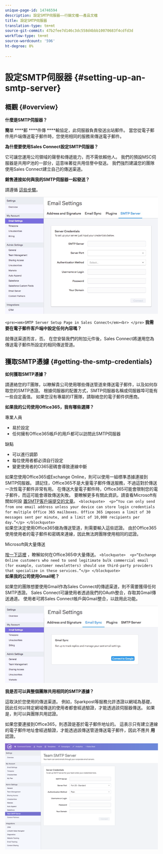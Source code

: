 ```yaml
---
unique-page-id: 14746594
description: 設定SMTP伺服器——行銷文檔——產品文檔
title: 設定SMTP伺服器
translation-type: tm+mt
source-git-commit: 47b2fee7d146c3dc558d4bbb10070683f4cdfd3d
workflow-type: tm+mt
source-wordcount: '596'
ht-degree: 0%

---
```



# 設定SMTP伺服器 {#setting-up-an-smtp-server}

## 概觀 {#overview}

**什麼是SMTP伺服器？**

**簡**&#x200B;單 ****&#x200B;郵 ****&#x200B;件傳 ****&#x200B;輸協定，此伺服器負責發送出站郵件。 當您從電子郵件用戶端傳送電子郵件時，您使用相同的服務來傳送電子郵件。

**為什麼要使用Sales Connect設定SMTP伺服器？**

它可讓您運用公司領域的聲譽和傳遞能力，而不需依賴他人。 我們的預設MSC伺服器是共用IP池的一部分，這意味著從共用信譽中發送。 我們強烈建議您的團隊使用Sales Connect建立自己的傳送渠道。

**銷售連接如何與我的SMTP伺服器一起發送？**

請遵循 [這些步驟](http://docs.marketo.com/x/ZgPh)。

![](assets/1.png)

`<pre><em>SMTP Server Setup Page in Sales Connect</em><br> </pre>` **我需要在電子郵件客戶端中設定任何內容嗎？**

就傳送渠道而言，否。 在您安裝我們的附加元件後，Sales Connect將運用您為傳送電子郵件所設定的相同傳送管道。

## 獲取SMTP憑據 {#getting-the-smtp-credentials}

**如何獲取SMTP憑據？**

請連絡您的IT團隊，以瞭解貴公司使用哪些傳送管道來傳送電子郵件，以及如何存取您的SMTP憑證。 根據伺服器的配置方式，SMTP伺服器名稱或伺服器埠可能有一些自定義值。 如果您沒有專屬的IT團隊，請聯絡您的電子郵件供應商。

**如果我的公司使用Office365，我有哪些選擇？**

專業人員

* 易於設定
* 任何擁有Office365帳戶的用戶都可以訪問此SMTP伺服器

缺點

* 可以進行調節
* 每位使用者都必須自行設定
* 變更使用者的O365密碼會導致連線中斷

如果您使用Office365或Exchange Online，則可以使用一組標準憑據連接到SMTP伺服器。 請記住，Office365不是大量電子郵件傳送服務，不過這對於傳送一次性電子郵件非常有用。 在傳送大量電子郵件時，Office365可能會限制您的電子郵件，而這可能會導致傳送失敗。 要瞭解更多有關此資訊，請查看Microsoft有關如何設 [置SMTP客戶端提交的文章](http://support.office.com/en-us/article/how-to-set-up-a-multifunction-device-or-application-to-send-email-using-office-365-69f58e99-c550-4274-ad18-c805d654b4c4)。
`<blockquote>  <p>“You can only send from one email address unless your device can store login credentials for multiple Office 365 mailboxes. Office 365 imposes a limit of 30 messages sent per minute, and a limit of 10,000 recipients per day.”</p> </blockquote>`\
如果您決定使用Office365做為傳送管道，則需要輸入這些認證。 由於Office365使用使用者的電子郵件和密碼來連線，因此無法跨團隊使用相同的認證。

Microsoft與大量傳送

[按一下這裡](http://technet.microsoft.com/en-us/library/exchange-online-limits.aspx#RecipientLimits) ，瞭解如何在Office365中大量傳送。
`<blockquote>  <p>“Exchange Online customers who need to send legitimate bulk commercial email (for example, customer newsletters) should use third-party providers that specialize in these services.”</p> </blockquote>`\
**如果我的公司使用Gmail呢？**

如果您的團隊想要使用Gmail作為Sales Connect的傳遞渠道，則不需要獲得任何SMTP憑證。 Sales Connect可讓使用者透過我們的OAuth整合，存取其Gmail傳送通道。 使用者可將Sales Connect帳戶與Gmail整合，以啟用此功能。

![](assets/2.png)

**我是否可以與整個團隊共用相同的SMTP憑據？**

這取決於您使用的傳送渠道。 例如，Sparkpost等服務允許憑證以網域為基礎，因此任何以特定網域傳送的使用者都會經過驗證，才能透過該伺服器傳送。 如果是，則可以與團隊共用認證。

如果您要連接到Office365，則憑證是基於電子郵件地址的。 這表示只有建立連線的電子郵件地址會經過驗證，才能透過該傳送管道傳送電子郵件，因此不應共 **用** 認證。

![](assets/3.png)

